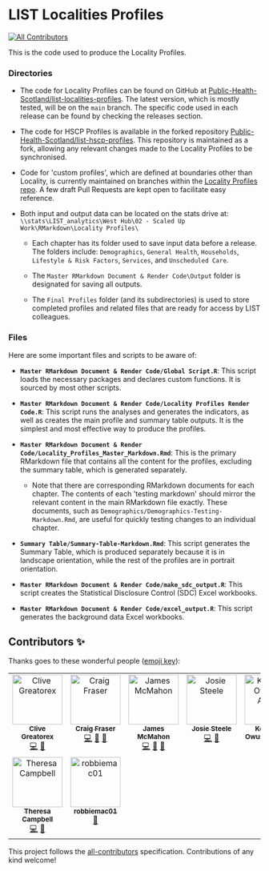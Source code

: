 # LIST Localities Profiles

<!-- ALL-CONTRIBUTORS-BADGE:START - Do not remove or modify this section -->
[![All Contributors](https://img.shields.io/badge/all_contributors-9-orange.svg?style=flat-square)](#contributors-)
<!-- ALL-CONTRIBUTORS-BADGE:END -->

This is the code used to produce the Locality Profiles.

### Directories

- The code for Locality Profiles can be found on GitHub at [Public-Health-Scotland/list-localities-profiles](https://github.com/Public-Health-Scotland/list-localities-profiles). The latest version, which is mostly tested, will be on the `main` branch. The specific code used in each release can be found by checking the releases section.

- The code for HSCP Profiles is available in the forked repository [Public-Health-Scotland/list-hscp-profiles](https://github.com/Public-Health-Scotland/list-hscp-profiles). This repository is maintained as a fork, allowing any relevant changes made to the Locality Profiles to be synchronised.

- Code for 'custom profiles', which are defined at boundaries other than Locality, is currently maintained on branches within the [Locality Profiles repo](https://github.com/Public-Health-Scotland/list-localities-profiles). A few draft Pull Requests are kept open to facilitate easy reference.

- Both input and output data can be located on the stats drive at: `\\stats\LIST_analytics\West Hub\02 - Scaled Up Work\RMarkdown\Locality Profiles\`

  - Each chapter has its folder used to save input data before a release. The folders include: `Demographics`, `General Health`, `Households`, `Lifestyle & Risk Factors`, `Services`, and `Unscheduled Care`.

  - The `Master RMarkdown Document & Render Code\Output` folder is designated for saving all outputs.

  - The `Final Profiles` folder (and its subdirectories) is used to store completed profiles and related files that are ready for access by LIST colleagues.

### Files

Here are some important files and scripts to be aware of:

- **`Master RMarkdown Document & Render Code/Global Script.R`**: This script loads the necessary packages and declares custom functions. It is sourced by most other scripts.
  
- **`Master RMarkdown Document & Render Code/Locality Profiles Render Code.R`**: This script runs the analyses and generates the indicators, as well as creates the main profile and summary table outputs. It is the simplest and most effective way to produce the profiles.

- **`Master RMarkdown Document & Render Code/Locality_Profiles_Master_Markdown.Rmd`**: This is the primary RMarkdown file that contains all the content for the profiles, excluding the summary table, which is generated separately.

  - Note that there are corresponding RMarkdown documents for each chapter. The contents of each 'testing markdown' should mirror the relevant content in the main RMarkdown file exactly. These documents, such as `Demographics/Demographics-Testing-Markdown.Rmd`, are useful for quickly testing changes to an individual chapter.

- **`Summary Table/Summary-Table-Markdown.Rmd`**: This script generates the Summary Table, which is produced separately because it is in landscape orientation, while the rest of the profiles are in portrait orientation.

- **`Master RMarkdown Document & Render Code/make_sdc_output.R`**: This script creates the Statistical Disclosure Control (SDC) Excel workbooks.

- **`Master RMarkdown Document & Render Code/excel_output.R`**: This script generates the background data Excel workbooks.

## Contributors ✨

Thanks goes to these wonderful people ([emoji key](https://allcontributors.org/docs/en/emoji-key)):

<!-- ALL-CONTRIBUTORS-LIST:START - Do not remove or modify this section -->
<!-- prettier-ignore-start -->
<!-- markdownlint-disable -->
<table>
  <tbody>
    <tr>
      <td align="center" valign="top" width="14.28%"><a href="https://github.com/CliveWG"><img src="https://avatars.githubusercontent.com/u/109799428?v=4?s=100" width="100px;" alt="Clive Greatorex"/><br /><sub><b>Clive Greatorex</b></sub></a><br /><a href="https://github.com/Public-Health-Scotland/list-localities-profiles/commits?author=CliveWG" title="Code">💻</a> <a href="https://github.com/Public-Health-Scotland/list-localities-profiles/pulls?q=is%3Apr+reviewed-by%3ACliveWG" title="Reviewed Pull Requests">👀</a></td>
      <td align="center" valign="top" width="14.28%"><a href="https://github.com/cfraser2020"><img src="https://avatars.githubusercontent.com/u/72806160?v=4?s=100" width="100px;" alt="Craig Fraser "/><br /><sub><b>Craig Fraser </b></sub></a><br /><a href="https://github.com/Public-Health-Scotland/list-localities-profiles/commits?author=cfraser2020" title="Code">💻</a> <a href="https://github.com/Public-Health-Scotland/list-localities-profiles/pulls?q=is%3Apr+reviewed-by%3Acfraser2020" title="Reviewed Pull Requests">👀</a> <a href="#projectManagement-cfraser2020" title="Project Management">📆</a></td>
      <td align="center" valign="top" width="14.28%"><a href="https://publichealthscotland.scot/"><img src="https://avatars.githubusercontent.com/u/5982260?v=4?s=100" width="100px;" alt="James McMahon"/><br /><sub><b>James McMahon</b></sub></a><br /><a href="https://github.com/Public-Health-Scotland/list-localities-profiles/commits?author=Moohan" title="Code">💻</a> <a href="https://github.com/Public-Health-Scotland/list-localities-profiles/pulls?q=is%3Apr+reviewed-by%3AMoohan" title="Reviewed Pull Requests">👀</a> <a href="#projectManagement-Moohan" title="Project Management">📆</a></td>
      <td align="center" valign="top" width="14.28%"><a href="https://github.com/JosieSteele"><img src="https://avatars.githubusercontent.com/u/166606214?v=4?s=100" width="100px;" alt="Josie Steele"/><br /><sub><b>Josie Steele</b></sub></a><br /><a href="https://github.com/Public-Health-Scotland/list-localities-profiles/commits?author=JosieSteele" title="Code">💻</a> <a href="https://github.com/Public-Health-Scotland/list-localities-profiles/pulls?q=is%3Apr+reviewed-by%3AJosieSteele" title="Reviewed Pull Requests">👀</a></td>
      <td align="center" valign="top" width="14.28%"><a href="https://github.com/kenneo03git"><img src="https://avatars.githubusercontent.com/u/153850030?v=4?s=100" width="100px;" alt="Kennedy Owusu-Afriyie"/><br /><sub><b>Kennedy Owusu-Afriyie</b></sub></a><br /><a href="https://github.com/Public-Health-Scotland/list-localities-profiles/pulls?q=is%3Apr+reviewed-by%3Akenneo03git" title="Reviewed Pull Requests">👀</a></td>
      <td align="center" valign="top" width="14.28%"><a href="https://github.com/khansh01"><img src="https://avatars.githubusercontent.com/u/114073136?v=4?s=100" width="100px;" alt="Khansa Hussain"/><br /><sub><b>Khansa Hussain</b></sub></a><br /><a href="https://github.com/Public-Health-Scotland/list-localities-profiles/commits?author=khansh01" title="Code">💻</a> <a href="https://github.com/Public-Health-Scotland/list-localities-profiles/pulls?q=is%3Apr+reviewed-by%3Akhansh01" title="Reviewed Pull Requests">👀</a></td>
      <td align="center" valign="top" width="14.28%"><a href="https://github.com/RyanDuffy01"><img src="https://avatars.githubusercontent.com/u/82060940?v=4?s=100" width="100px;" alt="RyanDuffy01"/><br /><sub><b>RyanDuffy01</b></sub></a><br /><a href="https://github.com/Public-Health-Scotland/list-localities-profiles/commits?author=RyanDuffy01" title="Code">💻</a> <a href="https://github.com/Public-Health-Scotland/list-localities-profiles/pulls?q=is%3Apr+reviewed-by%3ARyanDuffy01" title="Reviewed Pull Requests">👀</a></td>
    </tr>
    <tr>
      <td align="center" valign="top" width="14.28%"><a href="https://github.com/There717"><img src="https://avatars.githubusercontent.com/u/79308287?v=4?s=100" width="100px;" alt="Theresa Campbell"/><br /><sub><b>Theresa Campbell</b></sub></a><br /><a href="https://github.com/Public-Health-Scotland/list-localities-profiles/commits?author=There717" title="Code">💻</a> <a href="https://github.com/Public-Health-Scotland/list-localities-profiles/pulls?q=is%3Apr+reviewed-by%3AThere717" title="Reviewed Pull Requests">👀</a></td>
      <td align="center" valign="top" width="14.28%"><a href="https://github.com/robbiemac01"><img src="https://avatars.githubusercontent.com/u/109292606?v=4?s=100" width="100px;" alt="robbiemac01"/><br /><sub><b>robbiemac01</b></sub></a><br /><a href="https://github.com/Public-Health-Scotland/list-localities-profiles/issues?q=author%3Arobbiemac01" title="Bug reports">🐛</a></td>
    </tr>
  </tbody>
</table>

<!-- markdownlint-restore -->
<!-- prettier-ignore-end -->

<!-- ALL-CONTRIBUTORS-LIST:END -->

This project follows the [all-contributors](https://github.com/all-contributors/all-contributors) specification. Contributions of any kind welcome!
